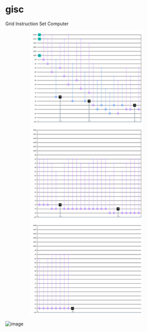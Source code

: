 # gisc
Grid Instruction Set Computer

<p align="center">
  <img src="quantumMultiplication.png" width="350" title="hover text">
</p>

![image](https://github.com/alcyhk/gisc/edit/main/quantumMultiplication.png)

